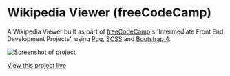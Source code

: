 # Wikipedia Viewer (freeCodeCamp)
A Wikipedia Viewer built as part of [freeCodeCamp](https://www.freecodecamp.com)'s 'Intermediate Front End Development Projects', using [Pug](https://github.com/pugjs/pug), [SCSS](https://github.com/sass/libsass) and [Bootstrap 4](https://github.com/twbs/bootstrap).

![Screenshot of project](https://danielbaars.github.io/fcc-wikipedia-viewer/screenshot.png)

[View this project live](https://danielbaars.github.io/fcc-wikipedia-viewer/)